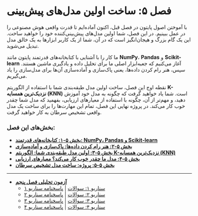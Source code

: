 # فصل ۵: ساخت اولین مدل‌های پیش‌بینی

با آموختن اصول پایتون در فصل قبل، اکنون آماده‌ایم تا قدرت واقعی هوش مصنوعی را در عمل ببینیم. در این فصل، شما اولین مدل‌های پیش‌بینی‌کننده خود را خواهید ساخت. این یک گام بزرگ و هیجان‌انگیز است که در آن، شما از یک کاربر ابزارها به یک خالق مدل تبدیل می‌شوید.

ما کار را با آشنایی با کتابخانه‌های قدرتمند پایتون مانند **NumPy**، **Pandas** و **Scikit-learn** آغاز می‌کنیم که جعبه‌ابزار اصلی ما برای تحلیل داده و یادگیری ماشین هستند. سپس، هنر رام کردن داده‌ها، یعنی پاک‌سازی و آماده‌سازی آن‌ها برای مدل‌سازی را یاد می‌گیریم.

نقطه اوج این فصل، ساخت اولین مدل طبقه‌بندی شما با استفاده از الگوریتم **K-نزدیک‌ترین همسایه (KNN)** است. شما یاد خواهید گرفت که چگونه به مدل خود آموزش دهید، و مهم‌تر از آن، چگونه با استفاده از معیارهای ارزیابی، بفهمید که مدل شما چقدر خوب کار می‌کند. در پروژه نهایی این فصل، تمام این مهارت‌ها را برای ساخت یک مدل واقعی تشخیص سرطان به کار خواهید گرفت.

### بخش‌های این فصل:

- [**بخش ۵-۱: کتابخانه‌های قدرتمند: NumPy، Pandas و Scikit-learn**](./01-powerful-libraries-numpy-pandas-sklearn.md)
- [**بخش ۵-۲: هنر رام کردن داده‌ها: پاک‌سازی و آماده‌سازی**](./02-art-of-data-wrangling.md)
- [**بخش ۵-۳: اولین مدل طبقه‌بندی شما: الگوریتم K-نزدیک‌ترین همسایه (KNN)**](./03-first-classification-model-knn.md)
- [**بخش ۵-۴: مدل ما چقدر خوب کار می‌کند؟ معیارهای ارزیابی**](./04-model-evaluation-metrics.md)
- [**بخش ۵-۵: پروژه: ساخت مدل تشخیص سرطان**](./05-project-cancer-detection-model.md)

---

- [**آزمون تحلیلی فصل پنجم**](./exam/index.md)
  - [سناریو ۱: سوالات](./exam/scenario-01-questions.md) | [پاسخنامه سناریو ۱](./exam/scenario-01-answers.md)
  - [سناریو ۲: سوالات](./exam/scenario-02-questions.md) | [پاسخنامه سناریو ۲](./exam/scenario-02-answers.md)
  - [سناریو ۳: سوالات](./exam/scenario-03-questions.md) | [پاسخنامه سناریو ۳](./exam/scenario-03-answers.md)
  - [سناریو ۴: سوالات](./exam/scenario-04-questions.md) | [پاسخنامه سناریو ۴](./exam/scenario-04-answers.md)
